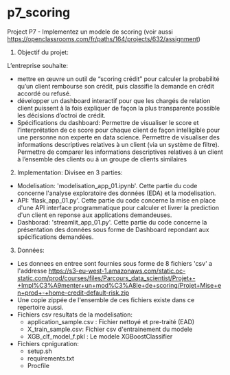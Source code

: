 # p7_scoring
Project P7 - Implementez un modele de scoring (voir aussi https://openclassrooms.com/fr/paths/164/projects/632/assignment)

1. Objectif du projet:

L’entreprise souhaite:
- mettre en œuvre un outil de “scoring crédit” pour calculer la probabilité qu’un client rembourse son crédit, puis classifie la demande en crédit accordé ou refusé.
- développer un dashboard interactif pour que les chargés de relation client puissent à la fois expliquer de façon la plus transparente possible les décisions d’octroi de crédit.
- Spécifications du dashboard: Permettre de visualiser le score et l’interprétation de ce score pour chaque client de façon intelligible pour une personne non experte en data science. Permettre de visualiser des informations descriptives relatives à un client (via un système de filtre). Permettre de comparer les informations descriptives relatives à un client à l’ensemble des clients ou à un groupe de clients similaires

2. Implementation:
Divisee en 3 parties:
  - Modelisation: 'modelisation_app_01.ipynb'. Cette partie du code concerne l'analyse exploratoire des données (EDA) et la modelisation. 
  - API: 'flask_app_01.py'. Cette partie du code concerne la mise en place d'une API interface programmatique pour calculer et livrer la prediction d'un client en reponse aux applications demandeuses.
  - Dashborad: 'streamlit_app_01.py'. Cette partie du code concerne la présentation des données sous forme de Dashboard repondant aux spécifications demandées.

3. Données:
  - Les donnees en entree sont fournies sous forme de 8 fichiers 'csv' a l'addresse https://s3-eu-west-1.amazonaws.com/static.oc-static.com/prod/courses/files/Parcours_data_scientist/Projet+-+Impl%C3%A9menter+un+mod%C3%A8le+de+scoring/Projet+Mise+en+prod+-+home-credit-default-risk.zip
  - Une copie zippée de l'ensemble de ces fichiers existe dans ce repertoire aussi.
  - Fichiers csv resultats de la modelisation:
    - application_sample.csv : Fichier nettoyé et pre-traité (EAD)
    - X_train_sample.csv: Fichier csv d'entrainement du modele
    - XGB_clf_model_f.pkl : Le modele XGBoostClassifier
  - Fichiers cpniguration:
      - setup.sh
      - requirements.txt
      - Procfile

